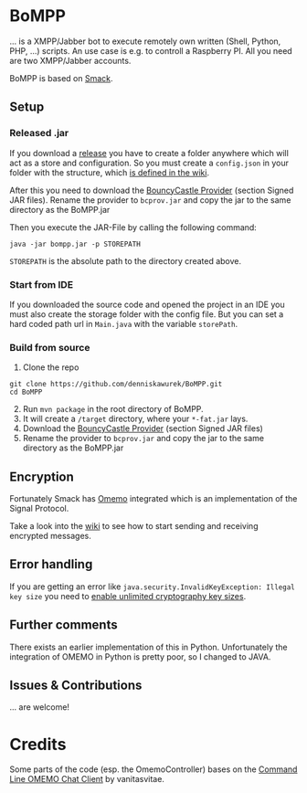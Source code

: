 
# BoMPP
... is a XMPP/Jabber bot to execute remotely own written (Shell, Python, PHP, ...) scripts.
An use case is e.g. to controll a Raspberry PI.
All you need are two XMPP/Jabber accounts.

BoMPP is based on [Smack](https://github.com/igniterealtime/Smack).

## Setup

### Released .jar
If you download a [release](https://github.com/denniskawurek/BoMPP/releases) you have to create a folder anywhere which will act as a store and configuration.
So you must create a ```config.json``` in your folder with the structure, which [is defined in the wiki](https://github.com/denniskawurek/BoMPP/wiki/Structure-of-config.json).

After this you need to download the [BouncyCastle Provider](https://www.bouncycastle.org/latest_releases.html) (section Signed JAR files). Rename the provider to `bcprov.jar` and copy the jar to the same directory as the BoMPP.jar

Then you execute the JAR-File by calling the following command:

```
java -jar bompp.jar -p STOREPATH
```

``STOREPATH`` is the absolute path to the directory created above.

### Start from IDE
If you downloaded the source code and opened the project in an IDE you must also create the storage folder with the config file.
But you can set a hard coded path url in ``Main.java`` with the variable ``storePath``.

### Build from source
1. Clone the repo
```
git clone https://github.com/denniskawurek/BoMPP.git
cd BoMPP
```
2. Run `mvn package` in the root directory of BoMPP.
3. It will create a `/target` directory, where your `*-fat.jar` lays.
4. Download the [BouncyCastle Provider](https://www.bouncycastle.org/latest_releases.html) (section Signed JAR files)
5. Rename the provider to `bcprov.jar` and copy the jar to the same directory as the BoMPP.jar

## Encryption
Fortunately Smack has [Omemo](https://github.com/igniterealtime/Smack/blob/master/documentation/extensions/omemo.md) integrated which is an implementation of the Signal Protocol.

Take a look into the [wiki](https://github.com/denniskawurek/BoMPP/wiki/Enable-encryption---how-to-trust-a-user) to see how to start sending and receiving encrypted messages.

## Error handling
If you are getting an error like ```java.security.InvalidKeyException: Illegal key size``` you need to
[enable unlimited cryptography key sizes](https://stackoverflow.com/a/3864276/5725291).

## Further comments
There exists an earlier implementation of this in Python. Unfortunately the integration of OMEMO in Python is pretty poor, so I changed to JAVA.

## Issues & Contributions
... are welcome!

# Credits
Some parts of the code (esp. the OmemoController) bases on the [Command Line OMEMO Chat Client](https://github.com/vanitasvitae/clocc) by vanitasvitae.
